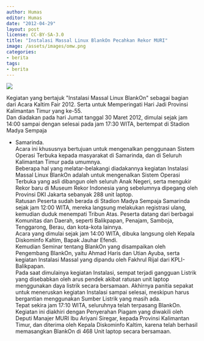 ```yaml
---
author: Humas
editor: Humas
date: "2012-04-29"
layout: post
license: CC-BY-SA-3.0
title: "Instalasi Massal Linux BlankOn Pecahkan Rekor MURI"
image: /assets/images/omw.png
categories:
- berita
tags:
- berita
---
```


![](http://bimg.antaranews.com/kaltim//2012/03/small/20120330dsc2760.jpg)

Kegiatan yang bertajuk "Instalasi Massal Linux BlankOn" sebagai bagian dari
Acara Kaltim Fair 2012. Serta untuk Memperingati Hari Jadi Provinsi Kalimantan
Timur yang ke-55.  
Dan diadakan pada hari Jumat tanggal 30 Maret 2012, dimulai sejak jam 14:00
sampai dengan selesai pada jam 17:30 WITA, bertempat di Stadion Madya Sempaja
- Samarinda.  
Acara ini khususnya bertujuan untuk mengenalkan penggunaan Sistem Operasi
Terbuka kepada masyarakat di Samarinda, dan di Seluruh Kalimantan Timur pada
umumnya.  
Beberapa hal yang melatar-belakangi diadakannya kegiatan Instalasi Massal
Linux BlankOn adalah untuk mengenalkan Sistem Operasi Terbuka yang asli
dibangun oleh seluruh Anak Negeri, serta mengukir Rekor baru di Museum Rekor
Indonesia yang sebelumnya dipegang oleh Provinsi DKI Jakarta sebanyak 288 unit
laptop.  
Ratusan Peserta sudah berada di Stadion Madya Sempaja Samarinda sejak jam
12:00 WITA, mereka langsung melakukan registrasi ulang, kemudian duduk
menempati Tribun Atas. Peserta datang dari berbagai Komunitas dan Daerah,
seperti Balikpapan, Penajam, Samboja, Tenggarong, Berau, dan kota-kota
lainnya.  
Acara yang dimulai sejak jam 14:00 WITA, dibuka langsung oleh Kepala
Diskominfo Kaltim, Bapak Jauhar Efendi.  
Kemudian Seminar tentang BlankOn yang disampaikan oleh Pengembang BlankOn,
yaitu Ahmad Haris dan Utian Ayuba, serta kegiatan Instalasi Massal yang
dipandu oleh Fakhrul Rijal dari KPLI-Balikpapan.  
Pada saat dimulainya kegiatan Instalasi, sempat terjadi gangguan Listrik yang
disebabkan oleh arus pendek akibat ratusan unit laptop menggunakan daya
listrik secara bersamaan. Akhirnya panitia sepakat untuk meneruskan kegiatan
Instalasi sampai selesai, meskipun harus bergantian menggunakan Sumber Listrik
yang masih ada.  
Tepat sekira jam 17:10 WITA, seluruhnya telah terpasang BlankOn. Kegiatan ini
diakhiri dengan Penyerahan Piagam yang diwakili oleh Deputi Manajer MURI Ibu
Ariyani Siregar, kepada Provinsi Kalimantan Timur, dan diterima oleh Kepala
Diskominfo Kaltim, karena telah berhasil memasangkan BlankOn di 468 Unit
laptop secara bersamaan.


    